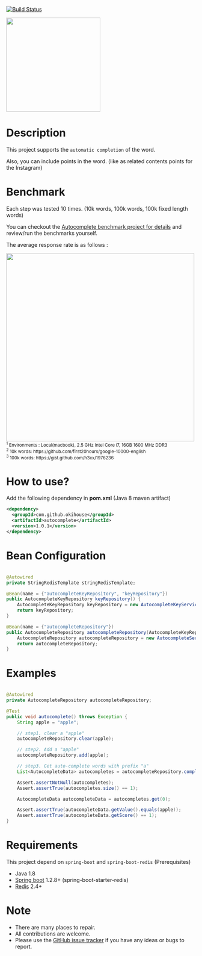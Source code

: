 [![Build Status](https://travis-ci.org/okihouse/spring-boot-redis-auto-complete.svg?branch=master)](https://travis-ci.org/okihouse/spring-boot-redis-auto-complete)

<img src="https://raw.githubusercontent.com/okihouse/spring-boot-redis-auto-complete/master/autocomplete.gif" width="250">

# Description
This project supports the `automatic completion` of the word.

Also, you can include points in the word. (like as related contents points for the Instagram)


# Benchmark
Each step was tested 10 times. (10k words, 100k words, 100k fixed length words)

You can checkout the [Autocomplete benchmark project for details](https://github.com/okihouse/spring-boot-redis-auto-complete/tree/master/spring-boot-redis-autocomplete-benchmark) and review/run the benchmarks yourself.

The average response rate is as follows :

<img src="https://raw.githubusercontent.com/okihouse/spring-boot-redis-auto-complete/master/autocomplete_benchmark.png" width="500">

<sup>
<sup>1</sup> Environments : Local(macbook), 2.5 GHz Intel Core i7, 16GB 1600 MHz DDR3 <br/>
<sup>2</sup> 10k words: https://github.com/first20hours/google-10000-english <br/>
<sup>3</sup> 100k words: https://gist.github.com/h3xx/1976236 <br/>
</sup>


# How to use?
Add the following dependency in __pom.xml__ (Java 8 maven artifact)
```xml
<dependency>
  <groupId>com.github.okihouse</groupId>
  <artifactId>autocomplete</artifactId>
  <version>1.0.1</version>
</dependency>
```


# Bean Configuration

```java

@Autowired
private StringRedisTemplate stringRedisTemplate;

@Bean(name = {"autocompleteKeyRepository", "keyRepository"})
public AutocompleteKeyRepository keyRepository() {
	AutocompleteKeyRepository keyRepository = new AutocompleteKeyServiceImpl(stringRedisTemplate);
	return keyRepository;
}

@Bean(name = {"autocompleteRepository"})
public AutocompleteRepository autocompleteRepository(AutocompleteKeyRepository autocompleteKeyRepository) {
	AutocompleteRepository autocompleteRepository = new AutocompleteServiceImpl(stringRedisTemplate, autocompleteKeyRepository);
	return autocompleteRepository;
}

```


# Examples

```java

@Autowired
private AutocompleteRepository autocompleteRepository;

@Test
public void autocomplete() throws Exception {
	String apple = "apple";

	// step1. clear a "apple"
	autocompleteRepository.clear(apple);

	// step2. Add a "apple"
	autocompleteRepository.add(apple);

	// step3. Get auto-complete words with prefix "a"
	List<AutocompleteData> autocompletes = autocompleteRepository.complete("a");

	Assert.assertNotNull(autocompletes);
	Assert.assertTrue(autocompletes.size() == 1);

	AutocompleteData autocompleteData = autocompletes.get(0);

	Assert.assertTrue(autocompleteData.getValue().equals(apple));
	Assert.assertTrue(autocompleteData.getScore() == 1);
}

```


# Requirements
This project depend on `spring-boot` and `spring-boot-redis` (Prerequisites)

* Java 1.8
* [Spring boot](http://projects.spring.io/spring-boot/) 1.2.8+ (spring-boot-starter-redis)
* [Redis](http://redis.io/) 2.4+

# Note
* There are many places to repair. 
* All contributions are welcome.
* Please use the [GitHub issue tracker](https://github.com/okihouse/spring-boot-redis-auto-complete/issues) if you have any ideas or bugs to report.


